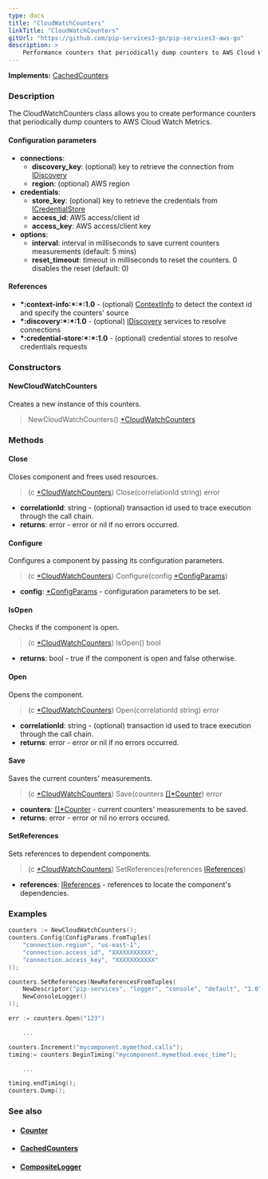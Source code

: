 ```yaml
---
type: docs
title: "CloudWatchCounters"
linkTitle: "CloudWatchCounters"
gitUrl: "https://github.com/pip-services3-go/pip-services3-aws-go"
description: >
    Performance counters that periodically dump counters to AWS Cloud Watch Metrics.
---
```


**Implements:** [CachedCounters](../../../components/count/cached_counters)

### Description

The CloudWatchCounters class allows you to create performance counters that periodically dump counters to AWS Cloud Watch Metrics.

#### Configuration parameters
 
- **connections**:                   
    - **discovery_key**: (optional) key to retrieve the connection from [IDiscovery](../../../components/connect/idiscovery)
    - **region**: (optional) AWS region
- **credentials**:    
    - **store_key**: (optional) key to retrieve the credentials from [ICredentialStore](../../../components/auth/icredential_store)
    - **access_id**: AWS access/client id
    - **access_key**: AWS access/client key
- **options**:
    - **interval**: interval in milliseconds to save current counters measurements (default: 5 mins)
    - **reset_timeout**: timeout in milliseconds to reset the counters. 0 disables the reset (default: 0)


#### References
- **\*:context-info:\*:\*:1.0** - (optional) [ContextInfo](../../../components/info/context_info) to detect the context id and specify the counters' source
- **\*:discovery:\*:\*:1.0** - (optional) [IDiscovery](../../../components/connect/idiscovery) services to resolve connections
- **\*:credential-store:\*:\*:1.0** - (optional) credential stores to resolve credentials requests

### Constructors

#### NewCloudWatchCounters
Creates a new instance of this counters.

> NewCloudWatchCounters() [*CloudWatchCounters]()


### Methods

#### Close
Closes component and frees used resources.

> (c [*CloudWatchCounters]()) Close(correlationId string) error

- **correlationId**: string - (optional) transaction id used to trace execution through the call chain.
- **returns**: error - error or nil if no errors occurred.

#### Configure
Configures a component by passing its configuration parameters.

> (c [*CloudWatchCounters]()) Configure(config [*ConfigParams](../../../commons/config/config_params))

- **config**: [*ConfigParams](../../../commons/config/config_params) - configuration parameters to be set.


#### IsOpen
Checks if the component is open.

> (c [*CloudWatchCounters]()) IsOpen() bool

- **returns**: bool - true if the component is open and false otherwise.

#### Open
Opens the component.

> (c [*CloudWatchCounters]()) Open(correlationId string) error

- **correlationId**: string - (optional) transaction id used to trace execution through the call chain.
- **returns**: error - error or nil if no errors occurred.

#### Save
Saves the current counters' measurements.

> (c [*CloudWatchCounters]()) Save(counters [[]*Counter](../../../components/count/counter)) error

- **counters**: [[]*Counter](../../../components/count/counter) - current counters' measurements to be saved.
- **returns**: error - error or nil no errors occured.

#### SetReferences
Sets references to dependent components.

> (c [*CloudWatchCounters]()) SetReferences(references [IReferences](../../../commons/refer/ireferences))

- **references**: [IReferences](../../../commons/refer/ireferences) - references to locate the component's dependencies.



### Examples

```go
counters := NewCloudWatchCounters();
counters.Config(ConfigParams.fromTuples(
    "connection.region", "us-east-1",
    "connection.access_id", "XXXXXXXXXXX",
    "connection.access_key", "XXXXXXXXXXX"
));

counters.SetReferences(NewReferencesFromTuples(
    NewDescriptor("pip-services", "logger", "console", "default", "1.0"),
    NewConsoleLogger()
));

err := counters.Open("123")

    ...

counters.Increment("mycomponent.mymethod.calls");
timing:= counters.BeginTiming("mycomponent.mymethod.exec_time");

    ...

timing.endTiming();
counters.Dump();
```

### See also
- #### [Counter](../../../components/count/counter)
- #### [CachedCounters](../../../components/count/cached_counters)
- #### [CompositeLogger](../../../components/log/composite_logger) 
